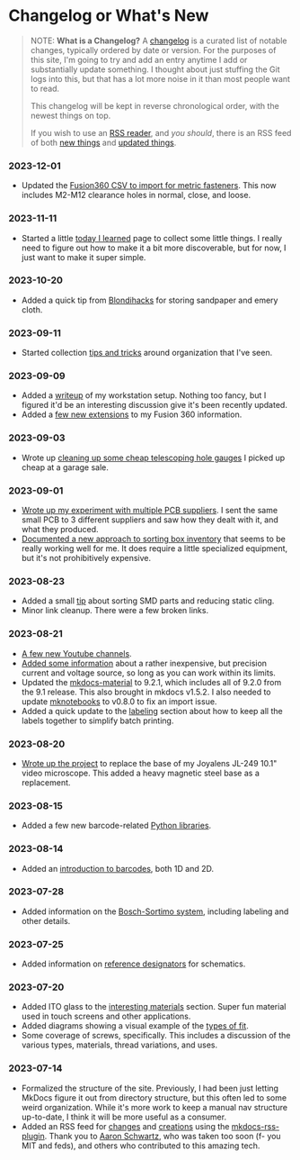 # Changelog or What's New

> NOTE: **What is a Changelog?** A
> [changelog](https://keepachangelog.com/en/1.0.0/) is a curated list of
> notable changes, typically ordered by date or version. For the
> purposes of this site, I'm going to try and add an entry anytime I add
> or substantially update something. I thought about just stuffing the
> Git logs into this, but that has a lot more noise in it than most
> people want to read.
>
> This changelog will be kept in reverse chronological order, with the
> newest things on top. 
>
> If you wish to use an [RSS reader](https://newsblur.com/), and _you
> should_, there is an RSS feed of both [new
> things](/feed_rss_created.xml) and [updated
> things](/feed_rss_updated.xml).

### 2023-12-01

* Updated the [Fusion360 CSV to import for metric
  fasteners](3d/fusion360.md#default-user-parameters). This now includes
  M2-M12 clearance holes in normal, close, and loose.

### 2023-11-11

* Started a little [today I learned](til.md) page to collect some little
  things. I really need to figure out how to make it a bit more
  discoverable, but for now, I just want to make it super simple.
  
### 2023-10-20

* Added a quick tip from
  [Blondihacks](https://www.youtube.com/blondihacks) for storing
  sandpaper and emery cloth.

### 2023-09-11

* Started collection [tips and
  tricks](organization/random-tips-and-tricks.md) around organization
  that I've seen.
  
### 2023-09-09

* Added a [writeup](tools/workstation.md) of my workstation setup.
  Nothing too fancy, but I figured it'd be an interesting discussion
  give it's been recently updated.
* Added a [few new
  extensions](3D/fusion360.md#add-ons-and-extensibility) to my Fusion
  360 information.

### 2023-09-03

* Wrote up [cleaning up some cheap telescoping hole
  gauges](projects/decrunching-telescoping-gauges/index.md) I picked up
  cheap at a garage sale.
  
### 2023-09-01

* [Wrote up my experiment with multiple PCB
  suppliers](electronics/pcb/supplier-comparison.md). I sent the same
  small PCB to 3 different suppliers and saw how they dealt with it, and
  what they produced.
* [Documented a new approach to sorting box
  inventory](organization/inventory.md#storage-boxes) that seems to be
  really working well for me. It does require a little specialized
  equipment, but it's not prohibitively expensive.
  
### 2023-08-23

* Added a small
  [tip](electronics/random-tips-and-tricks.md#parts-management) about
  sorting SMD parts and reducing static cling.
* Minor link cleanup. There were a few broken links.

### 2023-08-21

* [A few new Youtube channels](resources/video.md).
* [Added some
  information](tools/guides/precision-voltage-and-current-signal-generator.md)
  about a rather inexpensive, but precision current and voltage source,
  so long as you can work within its limits.
* Updated the
  [mkdocs-material](https://squidfunk.github.io/mkdocs-material/changelog/#9.2.1)
  to 9.2.1, which includes all of 9.2.0 from the 9.1 release. This also
  brought in mkdocs v1.5.2. I also needed to update
  [mknotebooks](https://github.com/greenape/mknotebooks/releases/tag/0.8.0)
  to v0.8.0 to fix an import issue.
* Added a quick update to the
  [labeling](organization/labeling.md#labeling) section about how to
  keep all the labels together to simplify batch printing.

### 2023-08-20

* [Wrote up the project](projects/replacement-microscope-base/index.md)
  to replace the base of my Joyalens JL-249 10.1" video microscope. This
  added a heavy magnetic steel base as a replacement. 

### 2023-08-15

* Added a few new barcode-related [Python
  libraries](software/python/libraries.md). 
  
### 2023-08-14

* Added an [introduction to barcodes](software/barcode-formats.md), both
  1D and 2D. 

### 2023-07-28

* Added information on the [Bosch-Sortimo
  system](organization/sortimo.md), including labeling and other
  details.

### 2023-07-25

* Added information on [reference
  designators](electronics/reference-designators.md) for schematics. 
  
### 2023-07-20

* Added ITO glass to the [interesting
  materials](mechanical/materials.md) section. Super fun material used
  in touch screens and other applications.
* Added diagrams showing a visual example of the [types of
  fit](mechanical/fit.md). 
* Some coverage of screws, specifically. This includes a discussion of
  the various types, materials, thread variations, and uses. 

### 2023-07-14

* Formalized the structure of the site. Previously, I had been just
  letting MkDocs figure it out from directory structure, but this often
  led to some weird organization. While it's more work to keep a manual
  nav structure up-to-date, I think it will be more useful as a
  consumer.
* Added an RSS feed for [changes](/feed_rss_updated.xml) and
  [creations](/feed_rss_created.xml) using the
  [mkdocs-rss-plugin]([Title](https://github.com/guts/mkdocs-rss-plugin)).
  Thank you to [Aaron
  Schwartz](https://en.wikipedia.org/wiki/Aaron_Swartz), who was taken
  too soon (f- you MIT and feds), and others who contributed to this
  amazing tech.